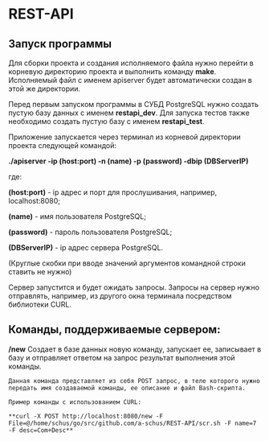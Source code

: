 # REST-API
## Запуск программы
Для сборки проекта  и создания исполняемого файла нужно перейти в корневую директорию проекта и выполнить команду **make**. Исполняемый файл с именем apiserver будет автоматически создан в этой же директории.

Перед первым запуском программы в СУБД PostgreSQL нужно создать пустую базу данных с именем **restapi_dev**. Для запуска тестов также необходимо создать пустую базу с именем **restapi_test**.

Приложение запускается через терминал из корневой директории проекта следующей командой:

**./apiserver -ip (host:port) -n (name) -p (password) -dbip (DBServerIP)**

где:

**(host:port)** - ip адрес и порт для прослушивания, например, localhost:8080;

**(name)** - имя пользователя PostgreSQL;

**(password)** - пароль пользователя PostgreSQL;

**(DBServerIP)** - ip адрес сервера PostgreSQL.

(Круглые скобки при вводе значений аргументов командной строки ставить не нужно)

Сервер запустится и будет ожидать запросы. Запросы на сервер нужно отправлять, например, из другого окна терминала посредством библиотеки CURL.

## Команды, поддерживаемые сервером:
**/new**
    Создает в базе данных новую команду, запускает ее, записывает в базу и отправляет ответом на запрос результат выполнения этой команды.

    Данная команда представляет из себя POST запрос, в теле которого нужно передать имя создаваемой команды, ее описание и файл Bash-скрипта.

    Пример команды с использованием CURL:

    **curl -X POST http://localhost:8080/new -F File=@/home/schus/go/src/github.com/a-schus/REST-API/scr.sh -F name=7 -F desc=Com+Desc**
    